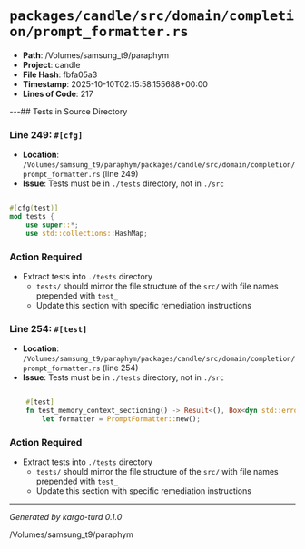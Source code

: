 # `packages/candle/src/domain/completion/prompt_formatter.rs`

- **Path**: /Volumes/samsung_t9/paraphym
- **Project**: candle
- **File Hash**: fbfa05a3  
- **Timestamp**: 2025-10-10T02:15:58.155688+00:00  
- **Lines of Code**: 217

---## Tests in Source Directory


### Line 249: `#[cfg]`

- **Location**: `/Volumes/samsung_t9/paraphym/packages/candle/src/domain/completion/prompt_formatter.rs` (line 249)
- **Issue**: Tests must be in `./tests` directory, not in `./src`

```rust

#[cfg(test)]
mod tests {
    use super::*;
    use std::collections::HashMap;
```

### Action Required

- Extract tests into `./tests` directory
  - `tests/` should mirror the file structure of the `src/` with file names prepended with `test_`
  - Update this section with specific remediation instructions
  


### Line 254: `#[test]`

- **Location**: `/Volumes/samsung_t9/paraphym/packages/candle/src/domain/completion/prompt_formatter.rs` (line 254)
- **Issue**: Tests must be in `./tests` directory, not in `./src`

```rust

    #[test]
    fn test_memory_context_sectioning() -> Result<(), Box<dyn std::error::Error>> {
        let formatter = PromptFormatter::new();

```

### Action Required

- Extract tests into `./tests` directory
  - `tests/` should mirror the file structure of the `src/` with file names prepended with `test_`
  - Update this section with specific remediation instructions
  

---

*Generated by kargo-turd 0.1.0*

/Volumes/samsung_t9/paraphym